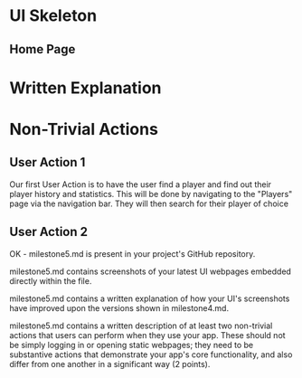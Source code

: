 # UI Skeleton
## Home Page

# Written Explanation

# Non-Trivial Actions
## User Action 1
Our first User Action is to have the user find a player and find out their player history and statistics. This will be done by navigating to the "Players" page via the navigation bar. They will then search for their player of choice

## User Action 2



OK - milestone5.md is present in your project's GitHub repository.

milestone5.md contains screenshots of your latest UI webpages embedded directly within the file.

milestone5.md contains a written explanation of how your UI's screenshots have improved upon the versions shown in milestone4.md.

milestone5.md contains a written description of at least two non-trivial actions that users can perform when they use your app. These should not be simply logging in or opening static webpages; they need to be substantive actions that demonstrate your app's core functionality, and also differ from one another in a significant way (2 points).
